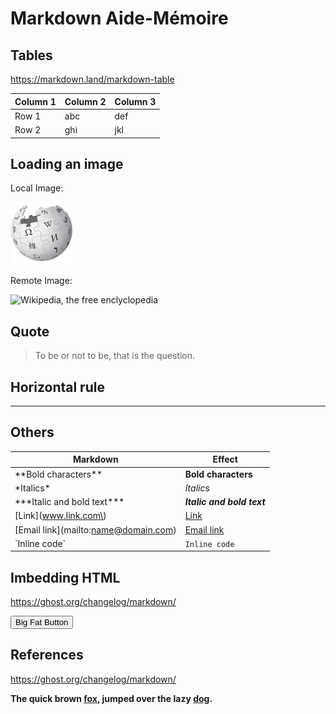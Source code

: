 # Markdown Aide-Mémoire

## Tables

https://markdown.land/markdown-table

| Column 1 | Column 2 | Column 3 |
|--------------|-----------|------------|
| Row 1 | abc | def |
| Row 2 | ghi | jkl |

## Loading an image

Local Image:

![Wikipedia, the free enclyclopedia](wikipedia.png)

Remote Image:

![Wikipedia, the free enclyclopedia](https://fr.wikipedia.org/static/images/mobile/copyright/wikipedia.png)

## Quote

> To be or not to be, that is the question.

## Horizontal rule

___


## Others

| Markdown | Effect |
|--------------|-----------|
| \*\*Bold characters\*\* | **Bold characters** |
| \*Italics\* | *Italics* |
| \*\*\*Italic and bold text\*\*\* | ***Italic and bold text*** |
| \[Link\]\(www.link.com\) | [Link](www.link.com) |
| \[Email link\]\(mailto:name@domain.com\) | [Email link](mailto:name@domain.com) |
| \`Inline code\` | `Inline code` |

## Imbedding HTML

https://ghost.org/changelog/markdown/

<button class="button-save large" onclick="alert('test')">Big Fat Button</button>

## References

https://ghost.org/changelog/markdown/

**The quick brown [fox][1], jumped over the lazy [dog][2].**

[1]: https://en.wikipedia.org/wiki/Fox "Wikipedia: Fox"
[2]: https://en.wikipedia.org/wiki/Dog "Wikipedia: Dog"

